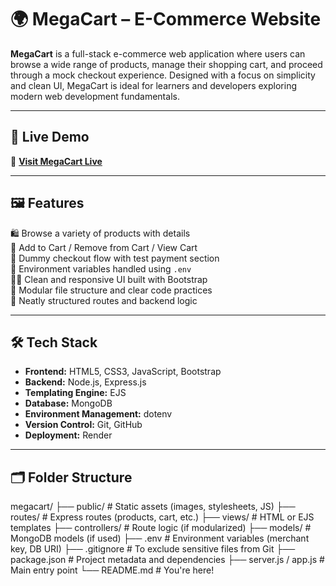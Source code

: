 # 🌍 MegaCart – E-Commerce Website

**MegaCart** is a full-stack e-commerce web application where users can browse a wide range of products, manage their shopping cart, and proceed through a mock checkout experience. Designed with a focus on simplicity and clean UI, MegaCart is ideal for learners and developers exploring modern web development fundamentals.

---

## 🚀 Live Demo

🔗 **[Visit MegaCart Live](https://mega-cart-cf2a.onrender.com)**

---

## 🖼️ Features

🛍️ Browse a variety of products with details  
🛒 Add to Cart / Remove from Cart / View Cart  
💸 Dummy checkout flow with test payment section  
🔐 Environment variables handled using `.env`  
🧑‍💻 Clean and responsive UI built with Bootstrap  
🧠 Modular file structure and clear code practices  
📁 Neatly structured routes and backend logic  

---

## 🛠️ Tech Stack

- **Frontend:** HTML5, CSS3, JavaScript, Bootstrap
- **Backend:** Node.js, Express.js
- **Templating Engine:** EJS 
- **Database:** MongoDB 
- **Environment Management:** dotenv
- **Version Control:** Git, GitHub
- **Deployment:** Render

---

## 🗂️ Folder Structure

megacart/
├── public/ # Static assets (images, stylesheets, JS)
├── routes/ # Express routes (products, cart, etc.)
├── views/ # HTML or EJS templates
├── controllers/ # Route logic (if modularized)
├── models/ # MongoDB models (if used)
├── .env # Environment variables (merchant key, DB URI)
├── .gitignore # To exclude sensitive files from Git
├── package.json # Project metadata and dependencies
├── server.js / app.js # Main entry point
└── README.md # You're here!

